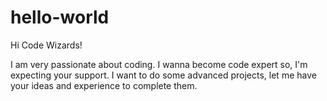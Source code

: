 # hello-world

Hi Code Wizards!

I am very passionate about coding. I wanna become code expert so, I'm expecting your support.
I want to do some advanced projects, let me have your ideas and experience to complete them.

